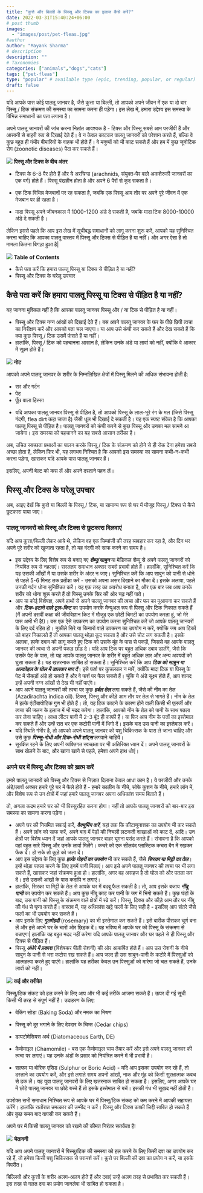 ```yaml
---
title: "कुत्ते और बिल्ली के पिस्सू और टिक्स का इलाज कैसे करें?"
date: 2022-03-31T15:40:24+06:00
# post thumb
images:
  - "images/post/pet-fleas.jpg"
#author
author: "Mayank Sharma"
# description
description: ""
# Taxonomies
categories: ["animals","dogs","cats"]
tags: ["pet-fleas"]
type: "popular" # available type (epic, trending, popular, or regular)
draft: false
---
```


यदि आपके पास कोई पालतू जानवर है, जैसे कुत्ता या बिल्ली, तो आपको अपने जीवन में एक या दो बार पिस्सू / टिक संक्रमण की समस्या का सामना करना ही पड़ेगा। इस लेख में, हमारा उद्देश्य इस समस्या के विभिन्न समाधानों का पता लगाना है।

अपने पालतू जानवरों की जांच करना नितांत आवश्यक है - टिक्स और पिस्सू सबसे आम परजीवी हैं और आसानी से बाहरी रूप से दिखाई देते हैं। वे न केवल काटकर पालतू जानवरों को परेशान करते हैं, बल्कि वे कुछ बहुत ही गंभीर बीमारियों के वाहक भी होते हैं। वे मनुष्यों को भी काट सकते हैं और हम में कुछ जूनोटिक रोग (zoonotic diseases) पैदा कर सकते हैं।

<div class="toc-mak">
  <img src="../../../images/pencil.png">
  <b>पिस्सू और टिक्स के बीच अंतर</b><br>

* टिक्स के 6-8 पैर होते हैं और ये अरचिन्ड (arachnids, संयुक्त-पैर वाले अकशेरुकी जानवरों का एक वर्ग) होते हैं। पिस्सू पंखहीन होता है और अपने 6 पैरों से कूद सकता है।

* एक टिक विभिन्न मेजबानों पर रह सकता है, जबकि एक पिस्सू आम तौर पर अपने पूरे जीवन में एक मेजबान पर ही रहता है।

* मादा पिस्सू अपने जीवनकाल में 1000-1200 अंडे दे सकती है, जबकि मादा टिक 8000-10000 अंडे दे सकती है।
</div>

लेकिन इससे पहले कि आप इस लेख में सूचीबद्ध समाधानों को लागू करना शुरू करें, आपको यह सुनिश्चित करना चाहिए कि आपका पालतू वास्तव में पिस्सू और टिक्स से पीड़ित है या नहीं। और अगर ऐसा है तो मामला कितना बिगड़ा हुआ है| 

<div class="toc-mak">
<img src="../../../images/pencil.png">
<b>Table of Contents</b>
<ul>
<li>कैसे पता करें कि हमारा पालतू पिस्सू या टिक्स से पीड़ित है या नहीं?</li>
<li>पिस्सू और टिक्स के घरेलू उपचार</li>
</ul>
</div>

## कैसे पता करें कि हमारा पालतू पिस्सू या टिक्स से पीड़ित है या नहीं?

यह जानना मुश्किल नहीं है कि आपका पालतू जानवर पिस्सू और / या टिक से पीड़ित है या नहीं।

* पिस्सू और टिक्स नग्न आंखों को दिखाई देते हैं। बस अपने पालतू जानवर के फर के पीछे छिपी त्वचा का निरीक्षण करें और आपको पता चल जाएगा। या आप उसे कंघी कर सकते हैं और देख सकते हैं कि क्या कुछ पिस्सू / टिक उसमें फंसते हैं या नहीं।
* हालांकि, पिस्सू / टिक को पहचानना आसान है, लेकिन उनके अंडे या लार्वा को नहीं, क्योंकि वे आकार में सूक्ष्म होते हैं।

<div class="toc-mak">
  <img src="../../../images/pencil.png">
  <b>नोट</b><br>

आपको अपने पालतू जानवर के शरीर के निम्नलिखित क्षेत्रों में पिस्सू मिलने की अधिक संभावना होती है:
* सर और गर्दन
* पेट 
* पूँछ वाला हिस्सा 
</div>

* यदि आपका पालतू जानवर पिस्सू से पीड़ित है, तो आपको पिस्सू के लाल-भूरे रंग के मल (जिसे पिस्सू गंदगी, flea dirt कहा जाता है) जैसी धूल भी दिखाई दे सकती है। यह एक स्पष्ट संकेत है कि आपका पालतू पिस्सू से पीड़ित है। पालतू जानवरों को कंघी करने से कुछ पिस्सू और उनका मल सामने आ जायेगा। इस समस्या को पहचानने का यह सबसे आसान तरीका है।

अब, उचित स्वच्छता प्रथाओं का पालन करके पिस्सू / टिक के संक्रमण को होने से ही रोक देना हमेशा सबसे अच्छा होता है, लेकिन फिर भी, यह लगभग निश्चित है कि आपको इस समस्या का सामना कभी-न-कभी करना पड़ेगा, खासकर यदि आपके पास पालतू जानवर हैं।

इसलिए, अपनी बेल्ट को कस लें और अपने दस्ताने पहन लें।


## पिस्सू और टिक्स के घरेलू उपचार

अब, आइए देखें कि कुत्ते या बिल्ली के पिस्सू / टिक, या सामान्य रूप से घर में मौजूद पिस्सू / टिक्स से कैसे छुटकारा पाया जाए।

### पालतू जानवरों को पिस्सू और टिक्स से छुटकारा दिलवाएं 

यदि आप कुत्ता/बिल्ली लेकर आये थे, लेकिन वह एक चिम्पांजी की तरह व्यवहार कर रहा है, और दिन भर अपने पूरे शरीर को खुजाता रहता है, तो यह गंदगी को साफ करने का समय है।

* इस उद्देश्य के लिए विशेष रूप से बनाए गए ***शैम्पू/साबुन*** या मेडिकल शैम्पू से अपने पालतू जानवरों को नियमित रूप से नहलाएं। सरलतम समाधान अक्सर सबसे प्रभावी होते हैं। हालाँकि, सुनिश्चित करें कि यह उसकी आँखों में या उसके शरीर के अंदर न जाए। सुनिश्चित करें कि आप साबुन को पानी से धोने से पहले 5-6 मिनट तक प्रतीक्षा करें - उसको अपना असर दिखाने का मौका दें। इसके अलावा, पहले उनकी गर्दन धोना सुनिश्चित करें। यह एक तरह का अवरोध बनाता है, और एक बार जब आप उनके शरीर को धोना शुरू करते हैं तो पिस्सू उनके सिर की ओर चढ़ नहीं पाते।
* आप या कोई विशेषज्ञ, अपने हाथों से अपने पालतू जानवर की त्वचा और फर का मुआयना कर सकते हैं और ***टिक-हटाने वाले टूल-किट*** का उपयोग करके मैन्युअल रूप से पिस्सू और टिक निकाल सकते हैं (मैं अपनी दसवीं कक्षा की जीवविज्ञान किट में मौजूद एक छोटी चिमटी का उपयोग करता हूं, जो मेरे पास अभी भी है!)। बस एक ऐसे उपकरण का उपयोग करना सुनिश्चित करें जो आपके पालतू जानवरों के लिए दर्द रहित हो। नुकीले सिरे या किनारों वाले उपकरण का उपयोग न करें, क्योंकि जब आप टिकों को बाहर निकालते हैं तो आपका पालतू थोड़ा कूद सकता है और उसे चोट लग सकती है। इसके अलावा, हल्के दबाव को लागू करते हुए टिक को उसके मुंह के पास से पकड़ें, जिससे वह आपके पालतू जानवर की त्वचा से अपनी पकड़ छोड़ दे। यदि आप टिक पर बहुत अधिक दबाव डालेंगे, जैसे कि उसके पेट के पास, तो यह आपके पालतू जानवर के शरीर में बहुत अधिक लार और अन्य अवयवों को घुसा सकता है। यह खतरनाक साबित हो सकता है। सुनिश्चित करें कि आप ***टिक को साबुन या अल्कोहल के घोल में डालकर मार दें***। इसे फर्श पर कुचलकर न मारें, क्योंकि मादा टिक या पिस्सू के पेट में सैकड़ों अंडे हो सकते हैं और वे फर्श पर फैल सकते हैं। चूंकि ये अंडे सूक्ष्म होते हैं, आप शायद इन्हें अपनी नग्न आंखों से देख भी नहीं पाएंगे।
* आप अपने पालतू जानवरों की त्वचा पर कुछ ***हर्बल तेल*** लगा सकते हैं, जैसे की नीम का तेल (Azadirachta indica oil). टिक्स, पिस्सू और कीड़े आम तौर पर तेल से भागते हैं। नीम के तेल में हल्के एंटीबायोटिक गुण भी होते हैं। तो, यह टिक काटने के कारण होने वाली किसी भी एलर्जी और त्वचा की जलन के इलाज में भी मदद करेगा। हालांकि, आपको नीम के तेल को पानी के साथ पतला कर लेना चाहिए। आधा लीटर पानी में 2-3 बूंद ही काफी हैं। या फिर आप नीम के पत्तों का इस्तेमाल कर सकते हैं और उन्हें रात भर एक कटोरी पानी में भिगो दें। इसके बाद उस पानी का इस्तेमाल करें।
* यदि स्थिति गंभीर है, तो आपको अपने पालतू जानवर को पशु चिकित्सक के पास ले जाना चाहिए और उसे कुछ ***पिस्सू-रोधी और टिक-रोधी शॉट्स*** लगवाने चाहियें।
* सुरक्षित रहने के लिए अपनी व्यक्तिगत स्वच्छता पर भी अतिरिक्त ध्यान दें। अपने पालतू जानवरों के साथ खेलने के बाद, और खाना खाने से पहले, हमेशा अपने हाथ धोएं।

### अपने घर में पिस्सू और टिक्स को ख़त्म करें 

हमारे पालतू जानवरों को पिस्सू और टिक्स से निज़ात दिलाना केवल आधा काम है। ये परजीवी और उनके अंडे/लार्वा अक्सर हमारे पूरे घर में फैले होते हैं - हमारे कालीन के नीचे, सोफे कुशन के नीचे, हमारे लॉन में, और विशेष रूप से उन क्षेत्रों में जहां हमारे पालतू जानवर अपना अधिकांश समय बिताते हैं।

तो, अगला कदम हमारे घर को भी पिस्सुरहित करना होगा। नहीं तो आपके पालतू जानवरों को बार-बार इस समस्या का सामना करना पड़ेगा।
* अपने घर की नियमित सफाई करें, ***वैक्यूमिंग करें***, यहां तक कि कीटाणुनाशक का उपयोग भी कर सकते हैं। अपने लॉन को साफ करें, अपने बाग़ में पेड़ों की निचली लटकती शाखाओं को काट दें, आदि। उन क्षेत्रों पर विशेष ध्यान दें जहां आपके पालतू जानवर बाहर घूमना पसंद करते हैं। संभावना है कि आपको वहां बहुत सारे पिस्सू और उनके लार्वा मिलेंगे। कचरे को एक सीलबंद प्लास्टिक कचरा बैग में रखकर फेंक दें। हो सके तो कूड़े को जला दें।
* आप इस उद्देश्य के लिए कुछ ***हल्के जेहरों का उपयोग*** भी कर सकते हैं, जैसे ***सिरका या मिट्टी का तेल***। इन्हें थोड़ा पतला करने के लिए इनमें पानी मिलाएं। आप इसे अपने पालतू जानवर की त्वचा पर भी लगा सकते हैं, खासकर जहां संक्रमण हुआ हो। हालांकि, अगर वह असहज है तो घोल को और पतला कर दें। इसे उसकी आंखों के पास कदापि न लगाएं।
* हालांकि, सिरका या मिट्टी के तेल से आपके घर में बदबू फैल सकती है। तो, आप इसके बजाय ***नींबू पानी*** का उपयोग कर सकते हैं। आप कुछ नींबू काट कर पानी के जग में भिगो सकते हैं। कुछ घंटों के बाद, उस पानी को पिस्सू के संक्रमण वाले क्षेत्रों में स्प्रे करें। पिस्सू, टिक्स और कीड़े आम तौर पर नींबू की गंध से घृणा करते हैं। वास्तव में, यह अधिकांश खट्टे फलों के लिए सही है - इसलिए आप संतरे जैसे फलों का भी उपयोग कर सकते हैं।
* आप इसके लिए ***गुलमेंहदी*** (rosemary) का भी इस्तेमाल कर सकते हैं। इसे बारीक पीसकर चूर्ण बना लें और इसे अपने घर के चारों ओर छिड़क दें। यह भविष्य में आपके घर को पिस्सू के संक्रमण से बचाएगा| हालांकि यह बहुत मदद नहीं करेगा यदि आपके पालतू जानवर और घर पहले से ही पिस्सू और टिक्स से पीड़ित हैं।
* पिस्सू ***अंधेरे में प्रकाश*** (विशेषकर पीली रोशनी) की ओर आकर्षित होते हैं। आप उस रोशनी के नीचे साबुन के पानी से भरा कटोरा रख सकते हैं। आप जल्द ही उस साबुन-पानी के कटोरे में पिस्सुओं को आत्महत्या करते हुए पाएंगे। हालांकि यह तरीका केवल उन पिस्सुओं को मारेगा जो चल सकते हैं, उनके लार्वा को नहीं।

<div class="toc-mak">
  <img src="../../../images/pencil.png">
  <b>कई और तरीके!</b><br>

पिस्सू/टिक संकट को हल करने के लिए आप और भी कई तरीके आजमा सकते हैं। ऊपर दी गई सूची किसी भी तरह से संपूर्ण नहीं है। उदाहरण के लिए:

* बेकिंग सोडा (Baking Soda) और नमक का मिश्रण

* पिस्सू को दूर भगाने के लिए देवदार के चिप्स (Cedar chips)

* डायटोमेसियस अर्थ (Diatomaceous Earth, DE)

* कैमोमाइल (Chamomile) - बस एक कैमोमाइल चाय तैयार करें और इसे अपने पालतू जानवर की त्वचा पर लगाएं। यह उनके अंडों के प्रसार को नियंत्रित करने में भी प्रभावी है।

* सल्फर या बोरिक एसिड (Sulphur or Boric Acid) - यदि आप इसका उपयोग कर रहे हैं, तो दस्ताने का उपयोग करें, और इसे लगाते समय अपनी आंखों, नाक और मुंह को किसी सुरक्षात्मक कवच से ढक लें। यह युवा पालतू जानवरों के लिए खतरनाक साबित हो सकता है। इसलिए, अगर आपके घर में छोटे पालतू जानवर या छोटे बच्चे हैं तो इसके इस्तेमाल से बचें। इसकी गंध भी सुखद नहीं होती है।
</div>

उपरोक्त सभी समाधान निश्चित रूप से आपके घर में पिस्सू/टिक संकट को कम करने में आपकी सहायता करेंगे। हालांकि रातोंरात चमत्कार की उम्मीद न करें। पिस्सू और टिक्स काफी जिद्दी साबित हो सकते हैं और कुछ समय बाद वापसी कर सकते हैं। 

अपने घर में किसी पालतू जानवर को रखने की कीमत निरंतर सतर्कता है!

<div class="danger-mak">
  <img src="../../../images/warning.png">
  <b>चेतावनी</b><br>

यदि आप अपने पालतू जानवरों में पिस्सू/टिक की समस्या को हल करने के लिए किसी दवा का उपयोग कर रहे हैं, तो हमेशा किसी पशु चिकित्सक से परामर्श करें। कुत्ते पर बिल्ली की दवा का प्रयोग न करें, या इसके विपरीत। 

बिल्लियों और कुत्तों के शरीर अलग-अलग होते हैं और दवाएं उन्हें अलग तरह से प्रभावित कर सकती हैं। इस तरह से गलत दवा का प्रयोग जानलेवा भी साबित हो सकता है।
</div>
